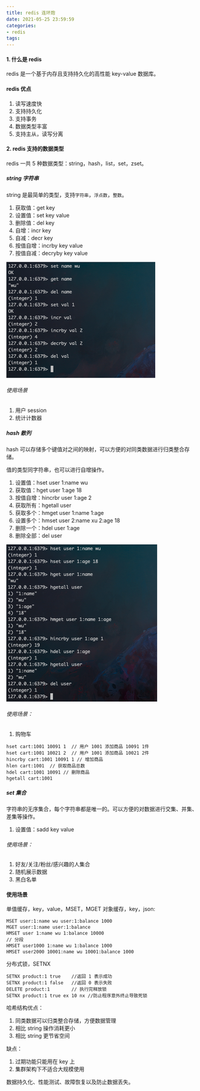 ```yaml
---
title: redis 连环炮
date: 2021-05-25 23:59:59
categories:
- redis
tags:
---
```


#### 1. 什么是 redis

redis 是一个基于内存且支持持久化的高性能 key-value 数据库。

#### redis 优点

1. 读写速度快
2. 支持持久化
3. 支持事务
4. 数据类型丰富
5. 支持主从，读写分离

#### 2. redis 支持的数据类型

redis 一共 5 种数据类型：string，hash，list，set，zset。

##### string 字符串

string 是最简单的类型，支持`字符串`，`浮点数`，`整数`。

1. 获取值：get key
2. 设置值：set key value
3. 删除值：del key
4. 自增：incr key
5. 自减：decr key
6. 按值自增：incrby key value
7. 按值自减：decryby key value

![redis-string](/images/redis-string.png)

###### 使用场景

1. 用户 session
2. 统计计数器

##### hash 散列

hash 可以存储多个键值对之间的映射，可以方便的对同类数据进行归类整合存储。

值的类型同字符串，也可以进行自增操作。

1. 设置值：hset user 1:name wu
2. 获取值：hget user 1:age 18
3. 按值自增：hincrbr user 1:age 2
4. 获取所有：hgetall user
5. 获取多个：hmget user 1:name 1:age
6. 设置多个：hmset user 2:name xu 2:age 18
7. 删除一个：hdel user 1:age
8. 删除全部：del user

![redis-hash](/images/redis-hash.png)

###### 使用场景：

1. 购物车

```shell
hset cart:1001 10091 1  // 用户 1001 添加商品 10091 1件
hset cart:1001 10021 2  // 用户 1001 添加商品 10021 2件
hincrby cart:1001 10091 1 // 增加商品
hlen cart:1001  // 获取商品总数
hdel cart:1001 10091 // 删除商品
hgetall cart:1001
```
##### set 集合

字符串的无序集合，每个字符串都是唯一的。可以方便的对数据进行交集、并集、差集等操作。

1. 设置值：sadd key value


###### 使用场景：

1. 好友/关注/粉丝/感兴趣的人集合
2. 随机展示数据
3. 黑白名单



#### 使用场景
单值缓存，key，value，MSET，MGET
对象缓存，key，json:
```shell
MSET user:1:name wu user:1:balance 1000
MGET user:1:name user:1:balance
HMSET user 1:name wu 1:balance 10000
// 分段
HMSET user1000 1:name wu 1:balance 1000
HMSET user2000 10001:name wu 10001:balance 1000
```

分布式锁，SETNX
```shell
SETNX product:1 true    //返回 1 表示成功
SETNX product:1 false   //返回 0 表示失败
DELETE product:1        // 执行完释放锁
SETNX product:1 true ex 10 nx //防止程序意外终止导致死锁
```


    
哈希结构优点：
1. 同类数据可以归类整合存储，方便数据管理
2. 相比 string 操作消耗更小
3. 相比 string 更节省空间

缺点：
1. 过期功能只能用在 key 上
2. 集群架构下不适合大规模使用


数据持久化、性能测试、故障恢复以及防止数据丢失。
